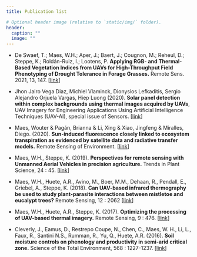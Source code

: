```yaml
---
title: Publication list

# Optional header image (relative to `static/img/` folder).
header:
  caption: ""
  image: ""
---
```


- De Swaef, T.; Maes, W.H.; Aper, J.; Baert, J.; Cougnon, M.; Reheul, D.; Steppe, K.; Roldán-Ruiz, I.; Lootens, P. **Applying RGB- and Thermal-Based Vegetation Indices from UAVs for High-Throughput Field Phenotyping of Drought Tolerance in Forage Grasses.** Remote Sens. 2021, 13, 147. [[link](https://doi.org/10.3390/rs13010147)]

- Jhon Jairo Vega Diaz, Michiel Vlaminck, Dionysios Lefkaditis, Sergio Alejandro Orjuela Vargas, Hiep Luong (2020). **Solar panel detection within complex backgrounds using thermal images acquired by UAVs**, UAV Imagery for Engineering Applications Using Artificial Intelligence Techniques (UAV-AI), special issue of Sensors. [[link](https://www.mdpi.com/1424-8220/20/21/6219)]

- Maes, Wouter & Pagán, Brianna & Li, Xing & Xiao, Jingfeng & Miralles, Diego. (2020). **Sun-induced fluorescence closely linked to ecosystem transpiration as evidenced by satellite data and radiative transfer models.** Remote Sensing of Environment. [[link](http://doi.org/10.1016/j.rse.2020.112030)]

- Maes, W.H., Steppe, K. (2019). **Perspectives for remote sensing with Unmanned Aerial Vehicles in precision agriculture.** Trends in Plant Science, 24 &#58; 45. [[link](https://doi.org/10.1016/j.tplants.2018.11.007)]

- Maes, W.H., Huete, A.R., Avino, M., Boer, M.M., Dehaan, R., Pendall, E., Griebel, A., Steppe, K. (2018). **Can UAV-based infrared thermography be used to study plant-parasite interactions between mistletoe and eucalypt trees?** Remote Sensing, 12 &#58; 2062 [[link](https://doi.org/10.3390/rs10122062)]

- Maes, W.H., Huete, A.R., Steppe, K. (2017). **Optimizing the processing of UAV-based thermal imagery.** Remote Sensing, 9 &#58; 476. [[link](https://doi.org/10.3390/rs9050476)]

- Cleverly, J., Eamus, D., Restrepo Coupe, N., Chen, C., Maes, W. H., Li, L., Faux, R., Santini N.S., Rumman, R., Yu, Q., Huete, A.R. (2016). **Soil moisture controls on phenology and productivity in semi-arid critical zone.** Science of the Total Environment, 568 &#58; 1227-1237. [[link](https://doi.org/10.1016/j.scitotenv.2016.05.142)]